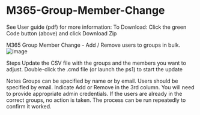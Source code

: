 # M365-Group-Member-Change

See User guide (pdf) for more information:
To Download: Click the green Code button (above) and click Download Zip 

M365 Group Member Change - Add / Remove users to groups in bulk.
![image](https://github.com/ITAutomator/M365-Group-Member-Change-/assets/135157036/cb62e8bb-f97f-434c-8c2a-7ca829c24e6f)

Steps
Update the CSV file with the groups and the members you want to adjust.
Double-click the .cmd file (or launch the ps1) to start the update

Notes
Groups can be specified by name or by email.
Users should be specified by email.
Indicate Add or Remove in the 3rd column.
You will need to provide appropriate admin credentials. 
If the users are already in the correct groups, no action is taken. The process can be run repeatedly to confirm it worked.





